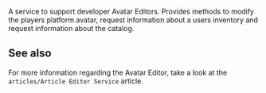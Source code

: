 A service to support developer Avatar Editors. Provides methods to modify the players platform avatar, request information about a users inventory and request information about the catalog.

See also
--------

For more information regarding the Avatar Editor, take a look at the `articles/Article Editor Service` article.